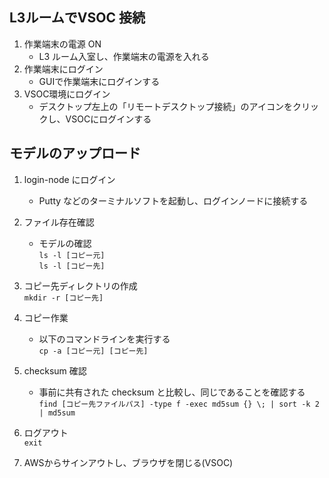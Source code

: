 ## L3ルームでVSOC 接続
1. 作業端末の電源 ON
   - L3 ルーム入室し、作業端末の電源を入れる
1. 作業端末にログイン
   - GUIで作業端末にログインする
1. VSOC環境にログイン
   - デスクトップ左上の「リモートデスクトップ接続」のアイコンをクリックし、VSOCにログインする

## モデルのアップロード
1. login-node にログイン
	- Putty などのターミナルソフトを起動し、ログインノードに接続する

1. ファイル存在確認
   - モデルの確認  
   	`ls -l [コピー元]`  
	`ls -l [コピー先]`

1. コピー先ディレクトリの作成  
   `mkdir -r [コピー先]`
   
1. コピー作業
    - 以下のコマンドラインを実行する  
   	`cp -a [コピー元] [コピー先]`

1. checksum 確認
    - 事前に共有された checksum と比較し、同じであることを確認する  
      `find [コピー先ファイルパス] -type f -exec md5sum {} \; | sort -k 2 | md5sum`

1. ログアウト  
	   `exit`
   
1. AWSからサインアウトし、ブラウザを閉じる(VSOC)

